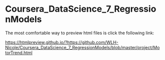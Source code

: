 # Coursera_DataScience_7_RegressionModels

The most comfortable way to preview html files is click the following link: 

https://htmlpreview.github.io/?https://github.com/WLH-Nicole/Coursera_DataScience_7_RegressionModels/blob/master/project/MotorTrend.html

